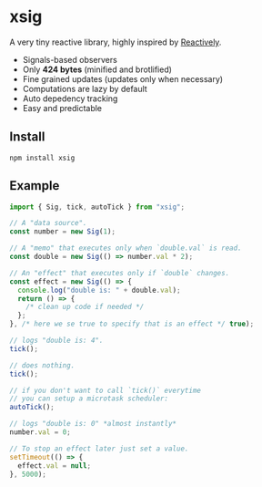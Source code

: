 # xsig

A very tiny reactive library, highly inspired by [Reactively](https://github.com/milomg/reactively).

- Signals-based observers
- Only **424 bytes** (minified and brotlified)
- Fine grained updates (updates only when necessary)
- Computations are lazy by default
- Auto depedency tracking
- Easy and predictable

## Install

```
npm install xsig
```

## Example

```js
import { Sig, tick, autoTick } from "xsig";

// A "data source".
const number = new Sig(1);

// A "memo" that executes only when `double.val` is read.
const double = new Sig(() => number.val * 2);

// An "effect" that executes only if `double` changes.
const effect = new Sig(() => {
  console.log("double is: " + double.val);
  return () => {
    /* clean up code if needed */
  };
}, /* here we se true to specify that is an effect */ true);

// logs "double is: 4".
tick();

// does nothing.
tick();

// if you don't want to call `tick()` everytime
// you can setup a microtask scheduler:
autoTick();

// logs "double is: 0" *almost instantly*
number.val = 0;

// To stop an effect later just set a value.
setTimeout(() => {
  effect.val = null;
}, 5000);
```
